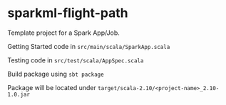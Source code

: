 # sparkml-flight-path

Template project for a Spark App/Job.

Getting Started code in `src/main/scala/SparkApp.scala`

Testing code in `src/test/scala/AppSpec.scala`

Build package using `sbt package`

Package will be located under `target/scala-2.10/<project-name>_2.10-1.0.jar`
